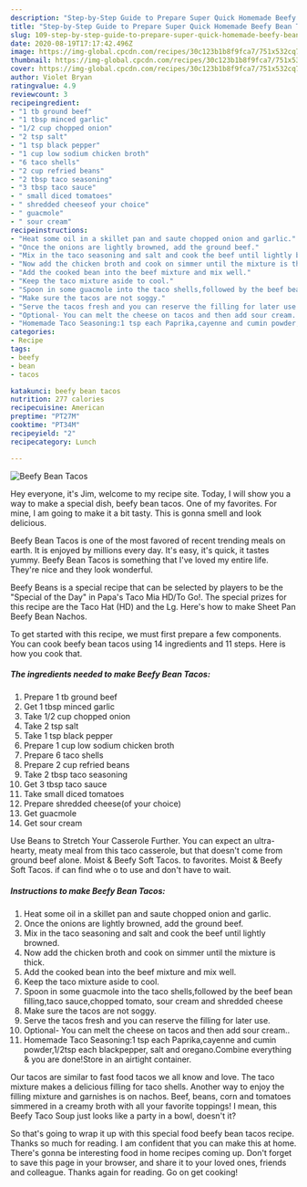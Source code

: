 ```yaml
---
description: "Step-by-Step Guide to Prepare Super Quick Homemade Beefy Bean Tacos"
title: "Step-by-Step Guide to Prepare Super Quick Homemade Beefy Bean Tacos"
slug: 109-step-by-step-guide-to-prepare-super-quick-homemade-beefy-bean-tacos
date: 2020-08-19T17:17:42.496Z
image: https://img-global.cpcdn.com/recipes/30c123b1b8f9fca7/751x532cq70/beefy-bean-tacos-recipe-main-photo.jpg
thumbnail: https://img-global.cpcdn.com/recipes/30c123b1b8f9fca7/751x532cq70/beefy-bean-tacos-recipe-main-photo.jpg
cover: https://img-global.cpcdn.com/recipes/30c123b1b8f9fca7/751x532cq70/beefy-bean-tacos-recipe-main-photo.jpg
author: Violet Bryan
ratingvalue: 4.9
reviewcount: 3
recipeingredient:
- "1 tb ground beef"
- "1 tbsp minced garlic"
- "1/2 cup chopped onion"
- "2 tsp salt"
- "1 tsp black pepper"
- "1 cup low sodium chicken broth"
- "6 taco shells"
- "2 cup refried beans"
- "2 tbsp taco seasoning"
- "3 tbsp taco sauce"
- " small diced tomatoes"
- " shredded cheeseof your choice"
- " guacmole"
- " sour cream"
recipeinstructions:
- "Heat some oil in a skillet pan and saute chopped onion and garlic."
- "Once the onions are lightly browned, add the ground beef."
- "Mix in the taco seasoning and salt and cook the beef until lightly browned."
- "Now add the chicken broth and cook on simmer until the mixture is thick."
- "Add the cooked bean into the beef mixture and mix well."
- "Keep the taco mixture aside to cool."
- "Spoon in some guacmole into the taco shells,followed by the beef bean filling,taco sauce,chopped tomato, sour cream and shredded cheese"
- "Make sure the tacos are not soggy."
- "Serve the tacos fresh and you can reserve the filling for later use."
- "Optional- You can melt the cheese on tacos and then add sour cream.."
- "Homemade Taco Seasoning:1 tsp each Paprika,cayenne and cumin powder,1/2tsp each blackpepper, salt and oregano.Combine everything &amp; you are done!Store in an airtight container."
categories:
- Recipe
tags:
- beefy
- bean
- tacos

katakunci: beefy bean tacos 
nutrition: 277 calories
recipecuisine: American
preptime: "PT27M"
cooktime: "PT34M"
recipeyield: "2"
recipecategory: Lunch

---
```



![Beefy Bean Tacos](https://img-global.cpcdn.com/recipes/30c123b1b8f9fca7/751x532cq70/beefy-bean-tacos-recipe-main-photo.jpg)

Hey everyone, it's Jim, welcome to my recipe site. Today, I will show you a way to make a special dish, beefy bean tacos. One of my favorites. For mine, I am going to make it a bit tasty. This is gonna smell and look delicious.

Beefy Bean Tacos is one of the most favored of recent trending meals on earth. It is enjoyed by millions every day. It's easy, it's quick, it tastes yummy. Beefy Bean Tacos is something that I've loved my entire life. They're nice and they look wonderful.

Beefy Beans is a special recipe that can be selected by players to be the &#34;Special of the Day&#34; in Papa&#39;s Taco Mia HD/To Go!. The special prizes for this recipe are the Taco Hat (HD) and the Lg. Here&#39;s how to make Sheet Pan Beefy Bean Nachos.


To get started with this recipe, we must first prepare a few components. You can cook beefy bean tacos using 14 ingredients and 11 steps. Here is how you cook that.

<!--inarticleads1-->

##### The ingredients needed to make Beefy Bean Tacos:

1. Prepare 1 tb ground beef
1. Get 1 tbsp minced garlic
1. Take 1/2 cup chopped onion
1. Take 2 tsp salt
1. Take 1 tsp black pepper
1. Prepare 1 cup low sodium chicken broth
1. Prepare 6 taco shells
1. Prepare 2 cup refried beans
1. Take 2 tbsp taco seasoning
1. Get 3 tbsp taco sauce
1. Take  small diced tomatoes
1. Prepare  shredded cheese(of your choice)
1. Get  guacmole
1. Get  sour cream


Use Beans to Stretch Your Casserole Further. You can expect an ultra-hearty, meaty meal from this taco casserole, but that doesn&#39;t come from ground beef alone. Moist &amp; Beefy Soft Tacos. to favorites. Moist &amp; Beefy Soft Tacos. if can find whe o to use and don&#39;t have to wait. 

<!--inarticleads2-->

##### Instructions to make Beefy Bean Tacos:

1. Heat some oil in a skillet pan and saute chopped onion and garlic.
1. Once the onions are lightly browned, add the ground beef.
1. Mix in the taco seasoning and salt and cook the beef until lightly browned.
1. Now add the chicken broth and cook on simmer until the mixture is thick.
1. Add the cooked bean into the beef mixture and mix well.
1. Keep the taco mixture aside to cool.
1. Spoon in some guacmole into the taco shells,followed by the beef bean filling,taco sauce,chopped tomato, sour cream and shredded cheese
1. Make sure the tacos are not soggy.
1. Serve the tacos fresh and you can reserve the filling for later use.
1. Optional- You can melt the cheese on tacos and then add sour cream..
1. Homemade Taco Seasoning:1 tsp each Paprika,cayenne and cumin powder,1/2tsp each blackpepper, salt and oregano.Combine everything &amp; you are done!Store in an airtight container.


Our tacos are similar to fast food tacos we all know and love. The taco mixture makes a delicious filling for taco shells. Another way to enjoy the filling mixture and garnishes is on nachos. Beef, beans, corn and tomatoes simmered in a creamy broth with all your favorite toppings! I mean, this Beefy Taco Soup just looks like a party in a bowl, doesn&#39;t it? 

So that's going to wrap it up with this special food beefy bean tacos recipe. Thanks so much for reading. I am confident that you can make this at home. There's gonna be interesting food in home recipes coming up. Don't forget to save this page in your browser, and share it to your loved ones, friends and colleague. Thanks again for reading. Go on get cooking!
